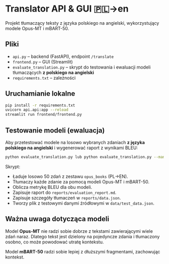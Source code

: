 
# Translator API & GUI 🇵🇱→en

Projekt tłumaczący teksty z języka polskiego na angielski, wykorzystujący modele Opus-MT i mBART-50.

## Pliki
- `api.py` – backend (FastAPI), endpoint `/translate`
- `frontend.py` – GUI (Streamlit)
- `evaluate_translation.py` – skrypt do testowania i ewaluacji modeli tłumaczących **z polskiego na angielski**
- `requirements.txt` – zależności

## Uruchamianie lokalne
```bash
pip install -r requirements.txt
uvicorn api.api:app --reload
streamlit run frontend/frontend.py
````

## Testowanie modeli (ewaluacja)

Aby przetestować modele na losowo wybranych zdaniach **z języka polskiego na angielski** i wygenerować raport z wynikami BLEU:

```bash
python evaluate_translation.py lub python evaluate_translation.py --manual
```

Skrypt:

* Ładuje losowo 50 zdań z zestawu `opus_books` (PL→EN).
* Tłumaczy każde zdanie za pomocą modeli Opus-MT i mBART-50.
* Oblicza metrykę BLEU dla obu modeli.
* Zapisuje raport do `reports/evaluation_report.md`.
* Zapisuje szczegóły tłumaczeń w `reports/data.json`.
* Tworzy plik z testowymi danymi źródłowymi w `data/test_data.json`.

## Ważna uwaga dotycząca modeli

Model **Opus-MT** nie radzi sobie dobrze z tekstami zawierającymi wiele zdań naraz.
Dlatego tekst jest dzielony na pojedyncze zdania i tłumaczony osobno, co może powodować utratę kontekstu.

Model **mBART-50** radzi sobie lepiej z dłuższymi fragmentami, zachowując kontekst.

